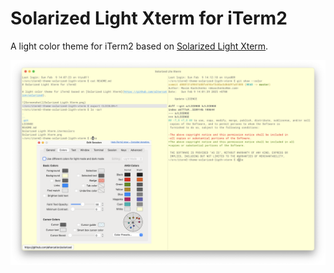 # Solarized Light Xterm for iTerm2

A light color theme for iTerm2 based on [Solarized Light Xterm](https://github.com/altercation/solarized).

![Screenshot](Xterm.png)
